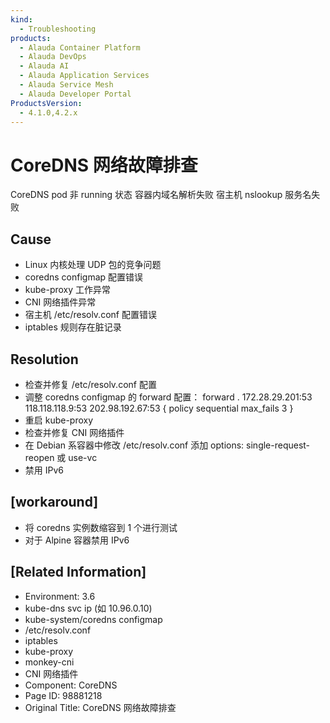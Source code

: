 ```yaml
---
kind:
  - Troubleshooting
products:
  - Alauda Container Platform
  - Alauda DevOps
  - Alauda AI
  - Alauda Application Services
  - Alauda Service Mesh
  - Alauda Developer Portal
ProductsVersion:
  - 4.1.0,4.2.x
---
```

<!-- A type of document that involves encountering a fault, diagnosing it, performing root cause analysis, and providing solutions. -->

# CoreDNS 网络故障排查

CoreDNS pod 非 running 状态 容器内域名解析失败 宿主机 nslookup 服务名失败

## Cause
- Linux 内核处理 UDP 包的竞争问题
- coredns configmap 配置错误
- kube-proxy 工作异常
- CNI 网络插件异常
- 宿主机 /etc/resolv.conf 配置错误
- iptables 规则存在脏记录

## Resolution
- 检查并修复 /etc/resolv.conf 配置
- 调整 coredns configmap 的 forward 配置：
forward . 172.28.29.201:53 118.118.118.9:53 202.98.192.67:53 {
    policy sequential
    max_fails 3
}
- 重启 kube-proxy
- 检查并修复 CNI 网络插件
- 在 Debian 系容器中修改 /etc/resolv.conf 添加 options: single-request-reopen 或 use-vc
- 禁用 IPv6

## [workaround]
- 将 coredns 实例数缩容到 1 个进行测试
- 对于 Alpine 容器禁用 IPv6

## [Related Information]
- Environment: 3.6
- kube-dns svc ip (如 10.96.0.10)
- kube-system/coredns configmap
- /etc/resolv.conf
- iptables
- kube-proxy
- monkey-cni
- CNI 网络插件
- Component: CoreDNS
- Page ID: 98881218
- Original Title: CoreDNS 网络故障排查
